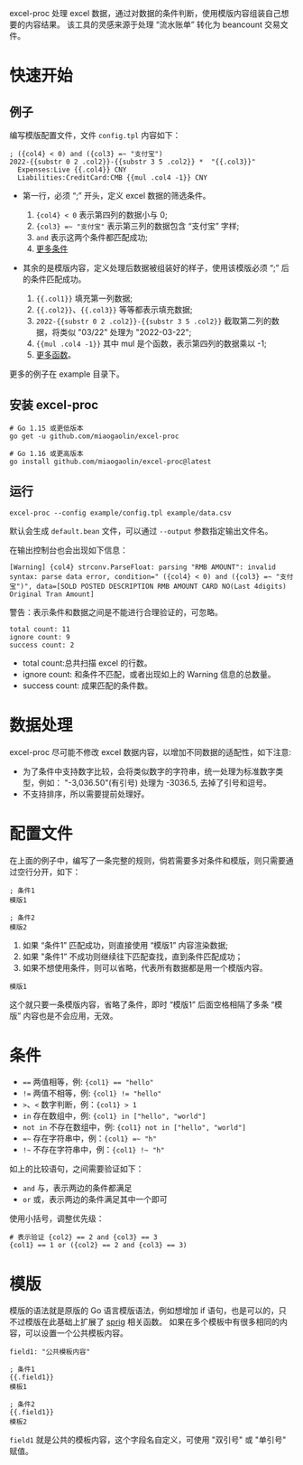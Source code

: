 excel-proc 处理 excel 数据，通过对数据的条件判断，使用模版内容组装自己想要的内容结果。
该工具的灵感来源于处理 “流水账单” 转化为 beancount 交易文件。

# 快速开始
## 例子
编写模版配置文件，文件 `config.tpl` 内容如下：
```
; ({col4} < 0) and ({col3} =~ "支付宝")
2022-{{substr 0 2 .col2}}-{{substr 3 5 .col2}} *  "{{.col3}}"
  Expenses:Live {{.col4}} CNY
  Liabilities:CreditCard:CMB {{mul .col4 -1}} CNY
```

* 第一行，必须 “;” 开头，定义 excel 数据的筛选条件。
    1. `{col4} < 0` 表示第四列的数据小与 0;
    2. `{col3} =~ "支付宝"` 表示第三列的数据包含 “支付宝” 字样;
    3. `and` 表示这两个条件都匹配成功;
    4. [更多条件](#条件)

* 其余的是模版内容，定义处理后数据被组装好的样子，使用该模版必须 “;” 后的条件匹配成功。
    1. `{{.col1}}` 填充第一列数据;
    2. `{{.col2}}`、`{{.col3}}` 等等都表示填充数据;
    3. `2022-{{substr 0 2 .col2}}-{{substr 3 5 .col2}}` 截取第二列的数据，将类似 "03/22" 处理为 "2022-03-22";
    4. `{{mul .col4 -1}}` 其中 mul 是个函数，表示第四列的数据乘以 -1;
    5. [更多函数](http://masterminds.github.io/sprig/)。

更多的例子在 example 目录下。

## 安装 excel-proc
```shell
# Go 1.15 或更低版本
go get -u github.com/miaogaolin/excel-proc

# Go 1.16 或更高版本
go install github.com/miaogaolin/excel-proc@latest
```

## 运行
```
excel-proc --config example/config.tpl example/data.csv
```
默认会生成 `default.bean` 文件，可以通过 `--output` 参数指定输出文件名。

在输出控制台也会出现如下信息：
```shell
[Warning] {col4} strconv.ParseFloat: parsing "RMB AMOUNT": invalid syntax: parse data error, condition=" ({col4} < 0) and ({col3} =~ "支付宝")", data=[SOLD POSTED DESCRIPTION RMB AMOUNT CARD NO(Last 4digits) Original Tran Amount]
```
警告：表示条件和数据之间是不能进行合理验证的，可忽略。

```shell
total count: 11
ignore count: 9
success count: 2
```
* total count:总共扫描 excel 的行数。
* ignore count: 和条件不匹配，或者出现如上的 Warning 信息的总数量。
* success count: 成果匹配的条件数。

# 数据处理
excel-proc 尽可能不修改 excel 数据内容，以增加不同数据的适配性，如下注意:

* 为了条件中支持数字比较，会将类似数字的字符串，统一处理为标准数字类型，例如： "-3,036.50"(有引号) 处理为 -3036.5, 去掉了引号和逗号。
* 不支持排序，所以需要提前处理好。

# 配置文件
在上面的例子中，编写了一条完整的规则，倘若需要多对条件和模版，则只需要通过空行分开，如下：  

```
; 条件1
模版1

; 条件2
模版2
```

1. 如果 “条件1” 匹配成功，则直接使用 “模版1” 内容渲染数据;
2. 如果 "条件1” 不成功则继续往下匹配查找，直到条件匹配成功；
3. 如果不想使用条件，则可以省略，代表所有数据都是用一个模版内容。

```
模版1
```
这个就只要一条模版内容，省略了条件，即时 “模版1” 后面空格相隔了多条 “模版” 内容也是不会应用，无效。

# 条件

* `==` 两值相等，例: `{col1} == "hello"`
* `!=` 两值不相等，例: `{col1} != "hello"`
* `>`、`<` 数字判断，例：`{col1} > 1`
* `in` 存在数组中，例: `{col1} in ["hello", "world"]`
* `not in` 不存在数组中，例: `{col1} not in ["hello", "world"]`
* `=~` 存在字符串中，例：`{col1} =~ "h"`
* `!~` 不存在字符串中，例：`{col1} !~ "h"`

如上的比较语句，之间需要验证如下：

* `and` 与，表示两边的条件都满足
* `or` 或，表示两边的条件满足其中一个即可

使用小括号，调整优先级：
```shell
# 表示验证 {col2} == 2 and {col3} == 3
{col1} == 1 or ({col2} == 2 and {col3} == 3)
```


# 模版
模版的语法就是原版的 Go 语言模版语法，例如想增加 if 语句，也是可以的，只不过模版在此基础上扩展了 [sprig](http://masterminds.github.io/sprig/) 相关函数。
如果在多个模板中有很多相同的内容，可以设置一个公共模板内容。

```
field1: "公共模板内容"

; 条件1
{{.field1}}
模板1

; 条件2
{{.field1}}
模板2
```
`field1` 就是公共的模板内容，这个字段名自定义，可使用 "双引号" 或 "单引号" 赋值。